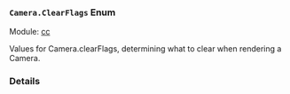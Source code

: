 ### `Camera.ClearFlags` Enum



Module: [cc](../modules/cc.md)


Values for Camera.clearFlags, determining what to clear when rendering a Camera.



### Details

